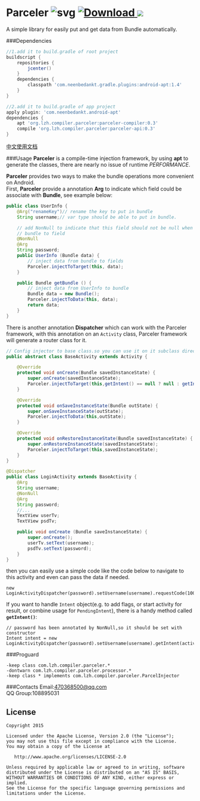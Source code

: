 # Parceler ![svg](https://travis-ci.org/yjfnypeu/Parceler.svg?branch=master)    [ ![Download](https://api.bintray.com/packages/yjfnypeu/maven/Parceler/images/download.svg) ](https://bintray.com/yjfnypeu/maven/Parceler/_latestVersion)   <a href="http://www.methodscount.com/?lib=org.lzh.compiler.parceler%3Aparceler-api%3A0.2"><img src="https://img.shields.io/badge/Methods and size-core: 42 | deps: 1 | 7 KB-e91e63.svg"/></a>

A simple library for easily put and get data from Bundle automatically.

###Dependencies

```Groovy
//1.add it to build.gradle of root project
buildscript {
    repositories {
        jcenter()
    }
    dependencies {
        classpath 'com.neenbedankt.gradle.plugins:android-apt:1.4'
    }
}

//2.add it to build.gradle of app project
apply plugin: 'com.neenbedankt.android-apt'
dependencies {
    apt 'org.lzh.compiler.parceler:parceler-compiler:0.3'
    compile 'org.lzh.compiler.parceler:parceler-api:0.3'
}
```

[中文使用文档](./USAGE-CH.md)

###Usage
**Parceler** is a compile-time injection framework, by using **apt** to generate the classes,
there are nearly no issue of runtime <i>PERFORMANCE</i>.

**Parceler** provides two ways to make the bundle operations more convenient on Android.<br>
First, <b>Parceler</b> provide a annotation <b>Arg</b> to indicate which field could be associate with <b>Bundle</b>, see example below:

```Java
public class UserInfo {
    @Arg("renameKey")// rename the key to put in bundle
    String username;// var type should be able to put in bundle.

    // add NonNull to indicate that this field should not be null when you injects from
    // bundle to field
    @NonNull
    @Arg
    String password;
    public UserInfo (Bundle data) {
        // inject data from bundle to fields
        Parceler.injectToTarget(this, data);
    }

    public Bundle getBundle () {
        // inject data from UserInfo to bundle
        Bundle data = new Bundle();
        Parceler.injectToData(this, data);
        return data;
    }
}
```

There is another annotation **Dispatcher** which can work with the Parceler framework, with this
annotation on an `Activity` class, Parceler framework will generate a router class for it.
```Java
// Config injector to base class.so you can use it on it subclass directly
public abstract class BaseActivity extends Activity {

    @Override
    protected void onCreate(Bundle savedInstanceState) {
        super.onCreate(savedInstanceState);
        Parceler.injectToTarget(this,getIntent() == null ? null : getIntent().getExtras());
    }

    @Override
    protected void onSaveInstanceState(Bundle outState) {
        super.onSaveInstanceState(outState);
        Parceler.injectToData(this,outState);
    }

    @Override
    protected void onRestoreInstanceState(Bundle savedInstanceState) {
        super.onRestoreInstanceState(savedInstanceState);
        Parceler.injectToTarget(this,savedInstanceState);
    }
}
```
```Java
@Dispatcher
public class LoginActivity extends BaseActivity {
    @Arg
    String username;
    @NonNull
    @Arg
    String password;
    //...
    TextView userTv;
    TextView psdTv;

    public void onCreate (Bundle saveInstanceState) {
        super.onCreate();
        userTv.setText(username);
        psdTv.setText(password);
    }
}
```
then you can easily use a simple code like the code below to navigate to this activity and even can pass the data if needed.

```
new LoginActivityDispatcher(password).setUsername(username).requestCode(100).start(activity);
```

If you want to handle `Intent` object(e.g. to add flags, or start activity for result, or combine
 usage for `PendingIntent`), there is a handy method called **`getIntent()`**:
```
// password has been annotated by NonNull,so it should be set with constructor
Intent intent = new LoginActivityDispatcher(password).setUsername(username).getIntent(activity);
```

###Proguard
```Proguard
-keep class com.lzh.compiler.parceler.*
-dontwarn com.lzh.compiler.parceler.processor.*
-keep class * implements com.lzh.compiler.parceler.ParcelInjector
```

###Contacts
Email:470368500@qq.com<br>
QQ Group:108895031


## License
```
Copyright 2015 

Licensed under the Apache License, Version 2.0 (the "License");
you may not use this file except in compliance with the License.
You may obtain a copy of the License at

   http://www.apache.org/licenses/LICENSE-2.0

Unless required by applicable law or agreed to in writing, software
distributed under the License is distributed on an "AS IS" BASIS,
WITHOUT WARRANTIES OR CONDITIONS OF ANY KIND, either express or implied.
See the License for the specific language governing permissions and
limitations under the License.
```



